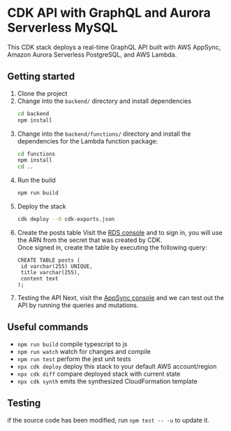 # CDK API with GraphQL and Aurora Serverless MySQL

This CDK stack deploys a real-time GraphQL API built with AWS AppSync, Amazon Aurora Serverless PostgreSQL, and AWS Lambda.

## Getting started

1. Clone the project
2. Change into the `backend/` directory and install dependencies
   ```bash
   cd backend
   npm install
   ```
3. Change into the `backend/functions/` directory and install the dependencies for the Lambda function package:
   ```bash
   cd functions
   npm install
   cd ..
   ```
4. Run the build
   ```bash
   npm run build
   ```
5. Deploy the stack
   ```bash
   cdk deploy --O cdk-exports.json
   ```
6. Create the posts table
   Visit the [RDS console](https://console.aws.amazon.com/rds/home) and to sign in, you will use the ARN from the secret that was created by CDK.  
   Once signed in, create the table by executing the following query:
   ```mysql
   CREATE TABLE posts (
    id varchar(255) UNIQUE,
    title varchar(255),
    content text
   );
   ```
7. Testing the API
   Next, visit the [AppSync console](https://console.aws.amazon.com/appsync/home) and we can test out the API by running the queries and mutations.

## Useful commands

- `npm run build`   compile typescript to js
- `npm run watch`   watch for changes and compile
- `npm run test`    perform the jest unit tests
- `npx cdk deploy`      deploy this stack to your default AWS account/region
- `npx cdk diff`        compare deployed stack with current state
- `npx cdk synth`       emits the synthesized CloudFormation template

## Testing

if the source code has been modified, run `npm test -- -u` to update it.
